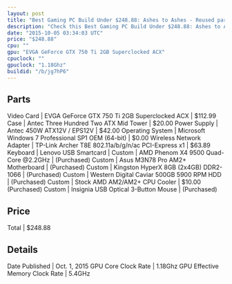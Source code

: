 ```yaml
---
layout: post
title: "Best Gaming PC Build Under $248.88: Ashes to Ashes - Reused parts from a fire!"
description: "Check this Best Gaming PC Build Under $248.88: Ashes to Ashes - Reused parts from a fire!. Video Card: EVGA GeForce GTX 750 Ti 2GB Superclocked ACX, Case: Antec Three Hund"
date: "2015-10-05 03:34:03 UTC"
price: "$248.88"
cpu: ""
gpu: "EVGA GeForce GTX 750 Ti 2GB Superclocked ACX"
cpuclock: ""
gpuclock: "1.18Ghz"
buildid: "/b/jg7hP6"
---
```


## Parts

Video Card | EVGA GeForce GTX 750 Ti 2GB Superclocked ACX | $112.99
Case | Antec Three Hundred Two ATX Mid Tower | $20.00
Power Supply | Antec 450W ATX12V / EPS12V | $42.00
Operating System | Microsoft Windows 7 Professional SP1 OEM (64-bit) | $0.00
Wireless Network Adapter | TP-Link Archer T8E 802.11a/b/g/n/ac PCI-Express x1 | $63.89
Keyboard | Lenovo USB Smartcard | 
Custom | AMD Phenom X4 9500 Quad-Core @2.2GHz | (Purchased)
Custom | Asus M3N78 Pro AM2+ Motherboard | (Purchased)
Custom | Kingston HyperX 8GB (2x4GB) DDR2-1066 | (Purchased)
Custom | Western Digital Caviar 500GB 5900 RPM HDD | (Purchased)
Custom | Stock AMD AM2/AM2+ CPU Cooler | $10.00 (Purchased)
Custom | Insignia USB Optical 3-Button Mouse | (Purchased)

## Price

Total | $248.88

## Details

Date Published | Oct. 1, 2015
GPU Core Clock Rate | 1.18Ghz
GPU Effective Memory Clock Rate | 5.4GHz